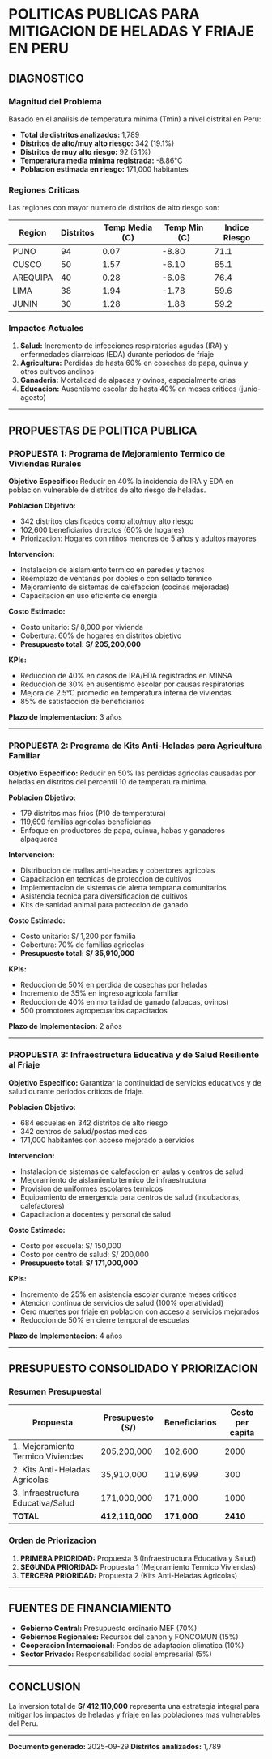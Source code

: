 # POLITICAS PUBLICAS PARA MITIGACION DE HELADAS Y FRIAJE EN PERU

## DIAGNOSTICO

### Magnitud del Problema

Basado en el analisis de temperatura minima (Tmin) a nivel distrital en Peru:

- **Total de distritos analizados:** 1,789
- **Distritos de alto/muy alto riesgo:** 342 (19.1%)
- **Distritos de muy alto riesgo:** 92 (5.1%)
- **Temperatura media minima registrada:** -8.86°C
- **Poblacion estimada en riesgo:** 171,000 habitantes

### Regiones Criticas

Las regiones con mayor numero de distritos de alto riesgo son:


| Region | Distritos | Temp Media (C) | Temp Min (C) | Indice Riesgo |
|--------|-----------|----------------|--------------|---------------|
| PUNO | 94 | 0.07 | -8.80 | 71.1 |
| CUSCO | 50 | 1.57 | -6.10 | 65.1 |
| AREQUIPA | 40 | 0.28 | -6.06 | 76.4 |
| LIMA | 38 | 1.94 | -1.78 | 59.6 |
| JUNIN | 30 | 1.28 | -1.88 | 59.2 |


### Impactos Actuales

1. **Salud:** Incremento de infecciones respiratorias agudas (IRA) y enfermedades diarreicas (EDA) durante periodos de friaje
2. **Agricultura:** Perdidas de hasta 60% en cosechas de papa, quinua y otros cultivos andinos
3. **Ganaderia:** Mortalidad de alpacas y ovinos, especialmente crias
4. **Educacion:** Ausentismo escolar de hasta 40% en meses criticos (junio-agosto)

---

## PROPUESTAS DE POLITICA PUBLICA

### PROPUESTA 1: Programa de Mejoramiento Termico de Viviendas Rurales

**Objetivo Especifico:**
Reducir en 40% la incidencia de IRA y EDA en poblacion vulnerable de distritos de alto riesgo de heladas.

**Poblacion Objetivo:**
- 342 distritos clasificados como alto/muy alto riesgo
- 102,600 beneficiarios directos (60% de hogares)
- Priorizacion: Hogares con niños menores de 5 años y adultos mayores

**Intervencion:**
- Instalacion de aislamiento termico en paredes y techos
- Reemplazo de ventanas por dobles o con sellado termico
- Mejoramiento de sistemas de calefaccion (cocinas mejoradas)
- Capacitacion en uso eficiente de energia

**Costo Estimado:**
- Costo unitario: S/ 8,000 por vivienda
- Cobertura: 60% de hogares en distritos objetivo
- **Presupuesto total: S/ 205,200,000**

**KPIs:**
- Reduccion de 40% en casos de IRA/EDA registrados en MINSA
- Reduccion de 30% en ausentismo escolar por causas respiratorias
- Mejora de 2.5°C promedio en temperatura interna de viviendas
- 85% de satisfaccion de beneficiarios

**Plazo de Implementacion:** 3 años

---

### PROPUESTA 2: Programa de Kits Anti-Heladas para Agricultura Familiar

**Objetivo Especifico:**
Reducir en 50% las perdidas agricolas causadas por heladas en distritos del percentil 10 de temperatura minima.

**Poblacion Objetivo:**
- 179 distritos mas frios (P10 de temperatura)
- 119,699 familias agricolas beneficiarias
- Enfoque en productores de papa, quinua, habas y ganaderos alpaqueros

**Intervencion:**
- Distribucion de mallas anti-heladas y cobertores agricolas
- Capacitacion en tecnicas de proteccion de cultivos
- Implementacion de sistemas de alerta temprana comunitarios
- Asistencia tecnica para diversificacion de cultivos
- Kits de sanidad animal para proteccion de ganado

**Costo Estimado:**
- Costo unitario: S/ 1,200 por familia
- Cobertura: 70% de familias agricolas
- **Presupuesto total: S/ 35,910,000**

**KPIs:**
- Reduccion de 50% en perdida de cosechas por heladas
- Incremento de 35% en ingreso agricola familiar
- Reduccion de 40% en mortalidad de ganado (alpacas, ovinos)
- 500 promotores agropecuarios capacitados

**Plazo de Implementacion:** 2 años

---

### PROPUESTA 3: Infraestructura Educativa y de Salud Resiliente al Friaje

**Objetivo Especifico:**
Garantizar la continuidad de servicios educativos y de salud durante periodos criticos de friaje.

**Poblacion Objetivo:**
- 684 escuelas en 342 distritos de alto riesgo
- 342 centros de salud/postas medicas
- 171,000 habitantes con acceso mejorado a servicios

**Intervencion:**
- Instalacion de sistemas de calefaccion en aulas y centros de salud
- Mejoramiento de aislamiento termico de infraestructura
- Provision de uniformes escolares termicos
- Equipamiento de emergencia para centros de salud (incubadoras, calefactores)
- Capacitacion a docentes y personal de salud

**Costo Estimado:**
- Costo por escuela: S/ 150,000
- Costo por centro de salud: S/ 200,000
- **Presupuesto total: S/ 171,000,000**

**KPIs:**
- Incremento de 25% en asistencia escolar durante meses criticos
- Atencion continua de servicios de salud (100% operatividad)
- Cero muertes por friaje en poblacion con acceso a servicios mejorados
- Reduccion de 50% en cierre temporal de escuelas

**Plazo de Implementacion:** 4 años

---

## PRESUPUESTO CONSOLIDADO Y PRIORIZACION

### Resumen Presupuestal

| Propuesta | Presupuesto (S/) | Beneficiarios | Costo per capita |
|-----------|------------------|---------------|------------------|
| 1. Mejoramiento Termico Viviendas | 205,200,000 | 102,600 | 2000 |
| 2. Kits Anti-Heladas Agricolas | 35,910,000 | 119,699 | 300 |
| 3. Infraestructura Educativa/Salud | 171,000,000 | 171,000 | 1000 |
| **TOTAL** | **412,110,000** | **171,000** | **2410** |

### Orden de Priorizacion

1. **PRIMERA PRIORIDAD:** Propuesta 3 (Infraestructura Educativa y Salud)
2. **SEGUNDA PRIORIDAD:** Propuesta 1 (Mejoramiento Termico Viviendas)
3. **TERCERA PRIORIDAD:** Propuesta 2 (Kits Anti-Heladas Agricolas)

---

## FUENTES DE FINANCIAMIENTO

- **Gobierno Central:** Presupuesto ordinario MEF (70%)
- **Gobiernos Regionales:** Recursos del canon y FONCOMUN (15%)
- **Cooperacion Internacional:** Fondos de adaptacion climatica (10%)
- **Sector Privado:** Responsabilidad social empresarial (5%)

---

## CONCLUSION

La inversion total de **S/ 412,110,000** representa una estrategia integral para mitigar los impactos de heladas y friaje en las poblaciones mas vulnerables del Peru.

---

**Documento generado:** 2025-09-29
**Distritos analizados:** 1,789
